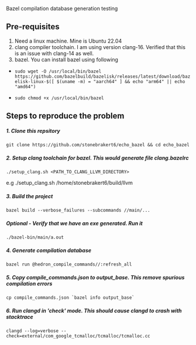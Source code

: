 Bazel compilation database generation testing

## Pre-requisites

1. Need a linux machine. Mine is Ubuntu 22.04
2. clang compiler toolchain. I am using version clang-16. Verified that this is an issue with clang-14 as well.
3. bazel. You can install bazel using following

- ``sudo wget -O /usr/local/bin/bazel https://github.com/bazelbuild/bazelisk/releases/latest/download/bazelisk-linux-$([ $(uname -m) = "aarch64" ] && echo "arm64" || echo "amd64")``

- ``sudo chmod +x /usr/local/bin/bazel``

## Steps to reproduce the problem

##### 1. Clone this repsitory
``git clone https://github.com/stonebrakert6/echo_bazel && cd echo_bazel``

##### 2. Setup clang toolchain for bazel. This would generate file clang.bazelrc
``./setup_clang.sh <PATH_TO_CLANG_LLVM_DIRECTORY>``

e.g ./setup_clang.sh /home/stonebrakert6/build/llvm

##### 3. Build the project
``bazel build --verbose_failures --subcommands //main/...``

##### Optional - Verify that we have an exe generated. Run it
``./bazel-bin/main/a.out``

##### 4. Generate compilation database
``bazel run @hedron_compile_commands//:refresh_all``

##### 5. Copy compile_commands.json to output_base. This remove spurious compilation errors
``cp compile_commands.json `bazel info output_base` ``

##### 6. Run clangd in 'check' mode. This should cause clangd to crash with stacktrace
``clangd --log=verbose --check=external/com_google_tcmalloc/tcmalloc/tcmalloc.cc``
